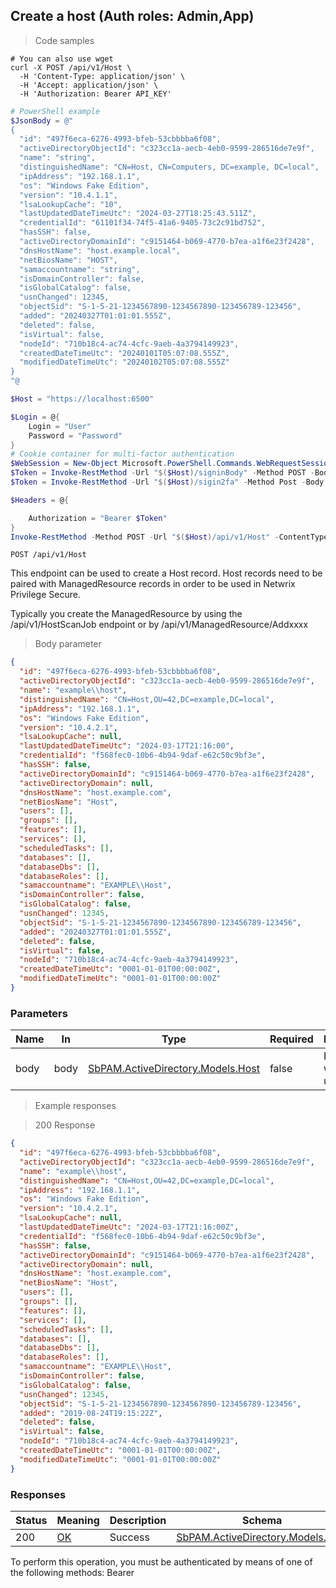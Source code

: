 
## Create a host (Auth roles: Admin,App)

<a id="opIdCreateAsync"></a>

> Code samples

```shell
# You can also use wget
curl -X POST /api/v1/Host \
  -H 'Content-Type: application/json' \
  -H 'Accept: application/json' \
  -H 'Authorization: Bearer API_KEY'

```

```powershell
# PowerShell example
$JsonBody = @"
{
  "id": "497f6eca-6276-4993-bfeb-53cbbbba6f08",
  "activeDirectoryObjectId": "c323cc1a-aecb-4eb0-9599-286516de7e9f",
  "name": "string",
  "distinguishedName": "CN=Host, CN=Computers, DC=example, DC=local",
  "ipAddress": "192.168.1.1",
  "os": "Windows Fake Edition",
  "version": "10.4.1.1",
  "lsaLookupCache": "10",
  "lastUpdatedDateTimeUtc": "2024-03-27T18:25:43.511Z",
  "credentialId": "61101f34-74f5-41a6-9405-73c2c91bd752",
  "hasSSH": false,
  "activeDirectoryDomainId": "c9151464-b069-4770-b7ea-a1f6e23f2428",
  "dnsHostName": "host.example.local",
  "netBiosName": "HOST",
  "samaccountname": "string",
  "isDomainController": false,
  "isGlobalCatalog": false,
  "usnChanged": 12345,
  "objectSid": "S-1-5-21-1234567890-1234567890-123456789-123456",
  "added": "20240327T01:01:01.555Z",
  "deleted": false,
  "isVirtual": false,
  "nodeId": "710b18c4-ac74-4cfc-9aeb-4a3794149923",
  "createdDateTimeUtc": "20240101T05:07:08.555Z",
  "modifiedDateTimeUtc": "20240102T05:07:08.555Z"
}
"@

$Host = "https://localhost:6500"

$Login = @{
    Login = "User"
    Password = "Password"
}
# Cookie container for multi-factor authentication
$WebSession = New-Object Microsoft.PowerShell.Commands.WebRequestSession
$Token = Invoke-RestMethod -Url "$($Host)/signinBody" -Method POST -Body (ConvertTo-Json $Login) -WebRequestSession $WebSession
$Token = Invoke-RestMethod -Url "$($Host)/sigin2fa" -Method Post -Body $MfaCode -Headers @{Authorization: "Bearer $Token"} -WebRequestSession $WebSession

$Headers = @{

    Authorization = "Bearer $Token"
}
Invoke-RestMethod -Method POST -Url "$($Host)/api/v1/Host" -ContentType "application/json" -Body $JsonBody -Headers $Headers
```

`POST /api/v1/Host`

This endpoint can be used to create a Host record.
Host records need to be paired with ManagedResource records in order
to be used in Netwrix Privilege Secure.
            
Typically you create the ManagedResource by using the /api/v1/HostScanJob
endpoint or by /api/v1/ManagedResource/Addxxxx

> Body parameter

```json
{
  "id": "497f6eca-6276-4993-bfeb-53cbbbba6f08",
  "activeDirectoryObjectId": "c323cc1a-aecb-4eb0-9599-286516de7e9f",
  "name": "example\\host",
  "distinguishedName": "CN=Host,OU=42,DC=example,DC=local",
  "ipAddress": "192.168.1.1",
  "os": "Windows Fake Edition",
  "version": "10.4.2.1",
  "lsaLookupCache": null,
  "lastUpdatedDateTimeUtc": "2024-03-17T21:16:00",
  "credentialId": "f568fec0-10b6-4b94-9daf-e62c50c9bf3e",
  "hasSSH": false,
  "activeDirectoryDomainId": "c9151464-b069-4770-b7ea-a1f6e23f2428",
  "activeDirectoryDomain": null,
  "dnsHostName": "host.example.com",
  "netBiosName": "Host",
  "users": [],
  "groups": [],
  "features": [],
  "services": [],
  "scheduledTasks": [],
  "databases": [],
  "databaseDbs": [],
  "databaseRoles": [],
  "samaccountname": "EXAMPLE\\Host",
  "isDomainController": false,
  "isGlobalCatalog": false,
  "usnChanged": 12345,
  "objectSid": "S-1-5-21-1234567890-1234567890-123456789-123456",
  "added": "20240327T01:01:01.555Z",
  "deleted": false,
  "isVirtual": false,
  "nodeId": "710b18c4-ac74-4cfc-9aeb-4a3794149923",
  "createdDateTimeUtc": "0001-01-01T00:00:00Z",
  "modifiedDateTimeUtc": "0001-01-01T00:00:00Z"
}
```

<h3 id="create-a-host-(auth-roles:-admin,app)-parameters">Parameters</h3>

|Name|In|Type|Required|Description|
|---|---|---|---|---|
|body|body|[SbPAM.ActiveDirectory.Models.Host](../Models/sbpam.activedirectory.models.host.md)|false|Host object with updates|

> Example responses

> 200 Response

```json
{
  "id": "497f6eca-6276-4993-bfeb-53cbbbba6f08",
  "activeDirectoryObjectId": "c323cc1a-aecb-4eb0-9599-286516de7e9f",
  "name": "example\\host",
  "distinguishedName": "CN=Host,OU=42,DC=example,DC=local",
  "ipAddress": "192.168.1.1",
  "os": "Windows Fake Edition",
  "version": "10.4.2.1",
  "lsaLookupCache": null,
  "lastUpdatedDateTimeUtc": "2024-03-17T21:16:00Z",
  "credentialId": "f568fec0-10b6-4b94-9daf-e62c50c9bf3e",
  "hasSSH": false,
  "activeDirectoryDomainId": "c9151464-b069-4770-b7ea-a1f6e23f2428",
  "activeDirectoryDomain": null,
  "dnsHostName": "host.example.com",
  "netBiosName": "Host",
  "users": [],
  "groups": [],
  "features": [],
  "services": [],
  "scheduledTasks": [],
  "databases": [],
  "databaseDbs": [],
  "databaseRoles": [],
  "samaccountname": "EXAMPLE\\Host",
  "isDomainController": false,
  "isGlobalCatalog": false,
  "usnChanged": 12345,
  "objectSid": "S-1-5-21-1234567890-1234567890-123456789-123456",
  "added": "2019-08-24T19:15:22Z",
  "deleted": false,
  "isVirtual": false,
  "nodeId": "710b18c4-ac74-4cfc-9aeb-4a3794149923",
  "createdDateTimeUtc": "0001-01-01T00:00:00Z",
  "modifiedDateTimeUtc": "0001-01-01T00:00:00Z"
}
```

<h3 id="create-a-host-(auth-roles:-admin,app)-responses">Responses</h3>

|Status|Meaning|Description|Schema|
|---|---|---|---|
|200|[OK](https://tools.ietf.org/html/rfc7231#section-6.3.1)|Success|[SbPAM.ActiveDirectory.Models.Host](../Models/sbpam.activedirectory.models.host.md)|

<aside class="warning">
To perform this operation, you must be authenticated by means of one of the following methods:
Bearer
</aside>


